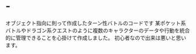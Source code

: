 # -
オブジェクト指向に則って作成したターン性バトルのコードです
某ポケット系バトルやドラゴン系クエストのように複数のキャラクターのデータや行動を統合的に管理できることを心掛けて作成しました。
初心者なので出来は悪いと思います。
